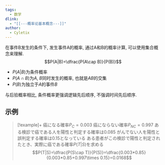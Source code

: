 ```yaml
---
tags:
  - 数学
dlink:
  - "[[---概率论基本概念---]]"
author:
  - Cyletix
---
```

在事件B发生的条件下, 发生事件A的概率, 通过A和B的概率计算, 可以使用集合概念来理解. 
$$P(A|B)=\dfrac{P(A\cap B)}{P(B)}$$
- $P(A|B)$为条件概率
- $P(A\cap B)$为$A$, $B$同时发生的概率, 也就是$AB$的交集
- $P(B)$为独立于$A$的事件$B$ 

与后验概率相比, 条件概率更强调逻辑先后顺序, 不强调时间先后顺序. 

## 示例
>[!example]+
癌になる確率$P_{C}=0.003$
癌にならない確率$P_{NC}=0.997$
ある検診で癌である人を陽性と判定する確率は0.085
がんでない人を陽性と誤判定する確率は0.15となっている
ある患者がこの検診で陽性と判定されたとき、実際に癌である確率$P(T|S)$を求める
$$P(T|S)=\dfrac{P(S\cap T)}{P(S)}=\dfrac{0.003*0.85}{0.003*0.85+0.997\times 0.15}=0.0168$$
